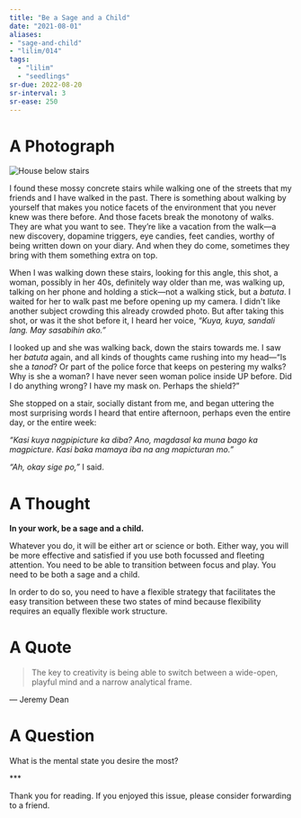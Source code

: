 ```yaml
---
title: "Be a Sage and a Child"
date: "2021-08-01"
aliases:
- "sage-and-child"
- "lilim/014"
tags:
  - "lilim"
  - "seedlings"
sr-due: 2022-08-20
sr-interval: 3
sr-ease: 250
---
```

# A Photograph

![House below stairs](essays/images/house-below-stairs.jpeg)

I found these mossy concrete stairs while walking one of the streets that my friends and I have walked in the past. There is something about walking by yourself that makes you notice facets of the environment that you never knew was there before. And those facets break the monotony of walks. They are what you want to see. They’re like a vacation from the walk—a new discovery, dopamine triggers, eye candies, feet candies, worthy of being written down on your diary. And when they do come, sometimes they bring with them something extra on top.

When I was walking down these stairs, looking for this angle, this shot, a woman, possibly in her 40s, definitely way older than me, was walking up, talking on her phone and holding a stick—not a walking stick, but a _batuta_. I waited for her to walk past me before opening up my camera. I didn't like another subject crowding this already crowded photo. But after taking this shot, or was it the shot before it, I heard her voice, _“Kuya, kuya, sandali lang. May sasabihin ako.”_

I looked up and she was walking back, down the stairs towards me. I saw her _batuta_ again, and all kinds of thoughts came rushing into my head—“Is she a _tanod_? Or part of the police force that keeps on pestering my walks? Why is she a woman? I have never seen woman police inside UP before. Did I do anything wrong? I have my mask on. Perhaps the shield?”

She stopped on a stair, socially distant from me, and began uttering the most surprising words I heard that entire afternoon, perhaps even the entire day, or the entire week:

_“Kasi kuya nagpipicture ka diba? Ano, magdasal ka muna bago ka magpicture. Kasi baka mamaya iba na ang mapicturan mo.”_

_“Ah, okay sige po,”_ I said.

# A Thought

**In your work, be a sage and a child.**

Whatever you do, it will be either art or science or both. Either way, you will be more effective and satisfied if you use both focussed and fleeting attention. You need to be able to transition between focus and play. You need to be both a sage and a child.

In order to do so, you need to have a flexible strategy that facilitates the easy transition between these two states of mind because flexibility requires an equally flexible work structure.

# A Quote

> The key to creativity is being able to switch between a wide-open, playful mind and a narrow analytical frame.

— Jeremy Dean

# A Question

What is the mental state you desire the most?

\***


Thank you for reading. If you enjoyed this issue, please consider forwarding to a friend.
